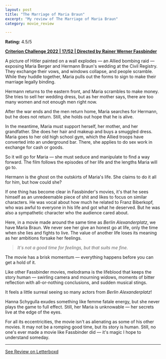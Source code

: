 ```yaml
---
layout: post
title: "The Marriage of Maria Braun"
excerpt: "My review of The Marriage of Maria Braun"
category: movie_review

---
```


**Rating:** 4.5/5

<b><a href="https://boxd.it/q4PJa/detail" rel="nofollow">Criterion Challenge 2022 | 17/52 | Directed by Rainer Werner Fassbinder</a></b>

A picture of Hitler painted on a wall explodes — an Allied bombing raid — exposing Maria Berger and Hermann Braun's wedding at the Civil Registry. They exchange their vows, and windows collapse, and people scramble. While they huddle together, Maria pulls out the forms to sign to make their marriage legally binding.

Hermann returns to the eastern front, and Maria scrambles to make money. She tries to sell her wedding dress, but as her mother says, there are too many women and not enough men right now.

After the war ends and the men return home, Maria searches for Hermann, but he does not return. Still, she holds out hope that he is alive.

In the meantime, Maria must support herself, her mother, and her grandfather. She does her hair and makeup and buys a smuggled dress. Maria goes to her old high school gym, which the Allied troops have converted into an underground bar. There, she applies to do sex work in exchange for cash or goods.

So it will go for Maria — she must seduce and manipulate to find a way forward. The film follows the episodes of her life and the lengths Maria will go to.

Hermann is the ghost on the outskirts of Maria's life. She claims to do it all for him, but how could she?

If one thing has become clear in Fassbinder's movies, it's that he sees himself as an unredeemable piece of shit and likes to focus on similar characters. He was vocal about how much he related to Franz Biberkopf, who was awful to everyone in his life and got what he deserved. But he was also a sympathetic character who the audience cared about.

Here, in a movie made around the same time as <i>Berlin Alexanderplatz</i>, we have Maria Braun. We never see her give an honest go at life, only the time when she lies and fights to live. The value of another life loses its meaning as her ambitions forsake her feelings.

<blockquote><i>It's not a good time for feelings, but that suits me fine.</i></blockquote>The movie has a brisk momentum — everything happens before you can get a hold of it.

Like other Fassbinder movies, melodrama is the lifeblood that keeps the story human — swirling camera and mourning widows, moments of bitter reflection with all-or-nothing conclusions, and sudden musical stings.

It feels a little surreal seeing so many actors from <i>Berlin Alexanderplatz</i>!

Hanna Schygulla exudes something like femme fatale energy, but she never plays the game to full effect. Still, her Maria is unknowable — her secrets live at the edge of the eyes.

For all its eccentricities, the movie isn't as alienating as some of his other movies. It may not be a romping good time, but its story is human. Still, no one's ever made a movie like Fassbinder did — it's magic I hope to understand someday.

<hr>

[See Review on Letterboxd](https://boxd.it/6xtlmb)
